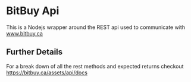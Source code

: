 # BitBuy Api

This is a Nodejs wrapper around the REST api used to communicate with www.bitbuy.ca

## Further Details

For a break down of all the rest methods and expected returns checkout https://bitbuy.ca/assets/api/docs

